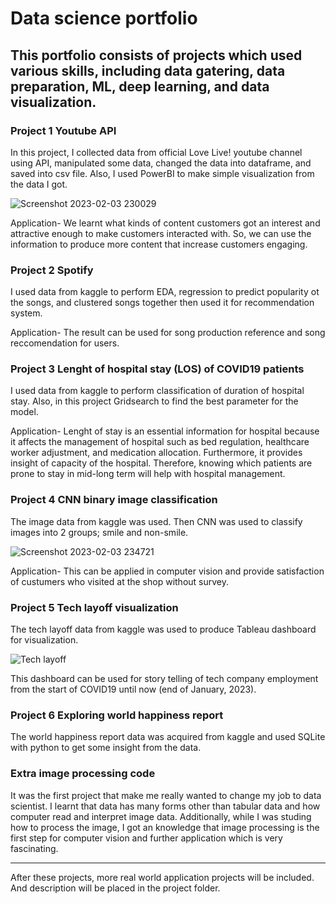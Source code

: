 # Data science portfolio 

## This portfolio consists of projects which used various skills, including data gatering, data preparation, ML, deep learning, and data visualization.

### Project 1 Youtube API 
In this project, I collected data from official Love Live! youtube channel using API, manipulated some data, changed the data into dataframe, and saved into csv file.
Also, I used PowerBI to make simple visualization from the data I got. 


![Screenshot 2023-02-03 230029](https://user-images.githubusercontent.com/123642022/216652077-2a691d59-804d-4d26-a813-ae09649ea159.png)

Application- 
We learnt what kinds of content customers got an interest and attractive enough to make customers interacted with. So, we can use the information to produce more content that increase customers engaging. 

### Project 2 Spotify 
I used data from kaggle to perform EDA, regression to predict popularity ot the songs, and clustered songs together then used it for recommendation system.

Application-
The result can be used for song production reference and song reccomendation for users.

### Project 3 Lenght of hospital stay (LOS) of COVID19 patients    
I used data from kaggle to perform classification of duration of hospital stay. Also, in this project Gridsearch to find the best parameter for the model. 

Application-
Lenght of stay is an essential information for hospital because it affects the management of hospital such as bed regulation, healthcare worker adjustment, and medication allocation. Furthermore, it provides insight of capacity of the hospital. Therefore, knowing which patients are prone to stay in mid-long term will help with hospital management. 

### Project 4 CNN binary image classification   
The image data from kaggle was used. Then CNN was used to classify images into 2 groups; smile and non-smile.   

![Screenshot 2023-02-03 234721](https://user-images.githubusercontent.com/123642022/216660175-9a0a8ced-ce9e-41fc-8cd9-46fa8a83a9ec.png)

Application-
This can be applied in computer vision and provide satisfaction of custumers who visited at the shop without survey. 

### Project 5 Tech layoff visualization   
The tech layoff data from kaggle was used to produce Tableau dashboard for visualization.

![Tech layoff](https://user-images.githubusercontent.com/123642022/216662192-208b7c73-148d-44d9-ba57-38ea9089c242.png)

This dashboard can be used for story telling of tech company employment from the start of COVID19 until now (end of January, 2023). 

### Project 6  Exploring world happiness report     
The world happiness report data was acquired from kaggle and used SQLite with python to get some insight from the data. 

### Extra image processing code 
It was the first project that make me really wanted to change my job to data scientist. I learnt that data has many forms other than tabular data and how computer read and interpret image data. Additionally, while I was studing how to process the image, I got an knowledge that image processing is the first step for computer vision and further application which is very fascinating. 

___

After these projects, more real world application projects will be included. And description will be placed in the project folder. 




